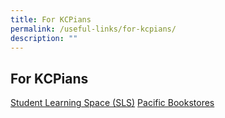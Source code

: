 ```yaml
---
title: For KCPians
permalink: /useful-links/for-kcpians/
description: ""
---
```

## For KCPians


[Student Learning Space (SLS)](https://learning.moe.edu.sg/)
[Pacific Bookstores](https://www.pacificbookstores.com/public/)